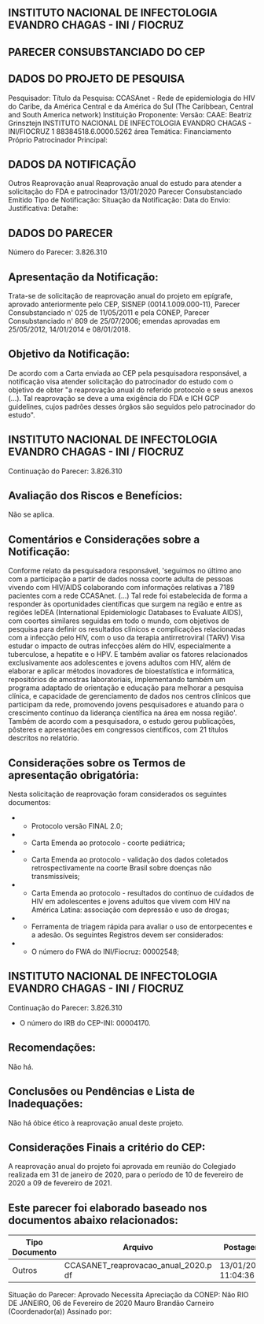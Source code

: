 
## INSTITUTO NACIONAL DE INFECTOLOGIA EVANDRO CHAGAS - INI / FIOCRUZ

## PARECER CONSUBSTANCIADO DO CEP

## DADOS DO PROJETO DE PESQUISA
Pesquisador:
Título da Pesquisa: CCASAnet - Rede de epidemiologia do HIV do Caribe, da América Central e da América do Sul (The Caribbean, Central and South America network)
Instituição Proponente:
Versão:
CAAE:
Beatriz Grinsztejn
INSTITUTO NACIONAL DE INFECTOLOGIA EVANDRO CHAGAS - INI/FIOCRUZ
1
88384518.6.0000.5262
área Temática:
Financiamento Próprio
Patrocinador Principal:

## DADOS DA NOTIFICAÇÃO
Outros
Reaprovação anual
Reaprovação anual do estudo para atender a solicitação do FDA e patrocinador
13/01/2020
Parecer Consubstanciado Emitido
Tipo de Notificação:
Situação da Notificação:
Data do Envio:
Justificativa:
Detalhe:

## DADOS DO PARECER
Número do Parecer:
3.826.310

## Apresentação da Notificação:
Trata-se de solicitação de reaprovação anual do projeto em epígrafe, aprovado anteriormente pelo CEP, SISNEP (0014.1.009.000-11), Parecer Consubstanciado n' 025 de 11/05/2011 e pela CONEP, Parecer Consubstanciado n' 809 de 25/07/2006; emendas aprovadas em 25/05/2012, 14/01/2014 e 08/01/2018.

## Objetivo da Notificação:
De acordo com a Carta enviada ao CEP pela pesquisadora responsável, a notificação visa atender solicitação do patrocinador do estudo com o objetivo de obter "a reaprovação anual do referido protocolo e seus anexos (...). Tal reaprovação se deve a uma exigência do FDA e ICH GCP guidelines, cujos padrões desses órgãos são seguidos pelo patrocinador do estudo".

## INSTITUTO NACIONAL DE INFECTOLOGIA EVANDRO CHAGAS - INI / FIOCRUZ
Continuação do Parecer: 3.826.310

## Avaliação dos Riscos e Benefícios:
Não se aplica.

## Comentários e Considerações sobre a Notificação:
Conforme relato da pesquisadora responsável, 'seguimos no último ano com a participação a partir de dados nossa coorte adulta de pessoas vivendo com HIV/AIDS colaborando com informações relativas a 7189 pacientes com a rede CCASAnet. (...) Tal rede foi estabelecida de forma a responder às oportunidades científicas que surgem na região e entre as regiões IeDEA (International Epidemiologic Databases to Evaluate AIDS), com coortes similares seguidas em todo o mundo, com objetivos de pesquisa para definir os resultados clínicos e complicações relacionadas com a infecção pelo HIV, com o uso da terapia antirretroviral  (TARV)    Visa  estudar  o  impacto  de  outras  infecções  além  do  HIV,  especialmente  a tuberculose,  a  hepatite  e  o  HPV.    E  também  avaliar  os  fatores  relacionados  exclusivamente  aos adolescentes e jovens adultos com HIV,  além de  elaborar e aplicar métodos inovadores de bioestatística e informática, repositórios de amostras laboratoriais, implementando também um programa adaptado de orientação e educação para melhorar a pesquisa clínica, e capacidade de gerenciamento de dados nos centros clínicos que participam da rede, promovendo jovens pesquisadores e atuando para o crescimento contínuo da liderança científica na área em nossa região'. Também de acordo com a pesquisadora, o estudo gerou publicações, pôsteres e apresentações em congressos científicos, com 21 títulos descritos no relatório.

## Considerações sobre os Termos de apresentação obrigatória:
Nesta solicitação de reaprovação foram considerados os seguintes documentos:
- - Protocolo versão FINAL 2.0;
- - Carta Emenda ao protocolo - coorte pediátrica;
- - Carta Emenda ao protocolo - validação dos dados coletados retrospectivamente na coorte Brasil sobre doenças não transmissíveis;
- - Carta Emenda ao protocolo - resultados do contínuo de cuidados de HIV em adolescentes e jovens adultos que vivem com HIV na América Latina: associação com depressão e uso de drogas;
- - Ferramenta de triagem rápida para avaliar o uso de entorpecentes e a adesão.
Os seguintes Registros devem ser considerados:
- - O número do FWA do INI/Fiocruz: 00002548;

## INSTITUTO NACIONAL DE INFECTOLOGIA EVANDRO CHAGAS - INI / FIOCRUZ
Continuação do Parecer: 3.826.310
- O número do IRB do CEP-INI: 00004170.

## Recomendações:
Não há.

## Conclusões ou Pendências e Lista de Inadequações:
Não há óbice ético à reaprovação anual deste projeto.

## Considerações Finais a critério do CEP:
A reaprovação anual do projeto foi aprovada em reunião do Colegiado realizada em 31 de janeiro de 2020, para o período de 10 de fevereiro de 2020 a 09 de fevereiro de 2021.

## Este parecer foi elaborado baseado nos documentos abaixo relacionados:
| Tipo Documento   | Arquivo                              | Postagem            | Autor        | Situação   |
|------------------|--------------------------------------|---------------------|--------------|------------|
| Outros           | CCASANET_reaprovacao_anual_2020.p df | 13/01/2020 11:04:36 | Tânia Krstic | Postado    |
Situação do Parecer:
Aprovado
Necessita Apreciação da CONEP:
Não
RIO DE JANEIRO, 06 de Fevereiro de 2020
Mauro Brandão Carneiro (Coordenador(a)) Assinado por:
